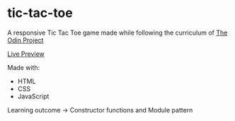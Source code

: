 # tic-tac-toe

A responsive Tic Tac Toe game made while following the curriculum of [The Odin Project](https://www.theodinproject.com/)

[Live Preview](https://sahaj-jj.github.io/tic-tac-toe/)

Made with:
- HTML
- CSS
- JavaScript

Learning outcome -> Constructor functions and Module pattern
